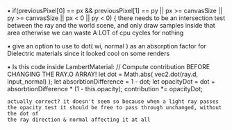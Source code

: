 • if(previousPixel[0] == px && previousPixel[1] == py || px >= canvasSize || py >= canvasSize || px < 0 || py < 0) {
    there needs to be an intersection test between the ray and the world scene, and only draw samples inside that area otherwise we can waste A LOT of cpu cycles for nothing 

• give an option to use to dot( wi, normal ) as an absorption factor for Dielectric materials since it looked cool on some renders 


• Is this code inside LambertMaterial:
    // Compute contribution BEFORE CHANGING THE RAY.O ARRAY!
    let dot = Math.abs(  vec2.dot(ray.d, input_normal)  );
    let absorbtionDifference = 1 - dot;
    let opacityDot = dot + absorbtionDifference * (1 - this.opacity);
    contribution *= opacityDot;

    actually correct? it doesn't seem so because when a light ray passes the opacity test it should be free to pass through unchanged, without the dot of
    the ray direction & normal affecting it at all
